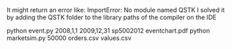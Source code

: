 

It might return an error like: ImportError: No module named QSTK
I solved it by adding the QSTK folder to the library paths of the compiler on the IDE

python event.py 2008,1,1 2009,12,31 sp5002012 eventchart.pdf
python marketsim.py 50000 orders.csv values.csv
